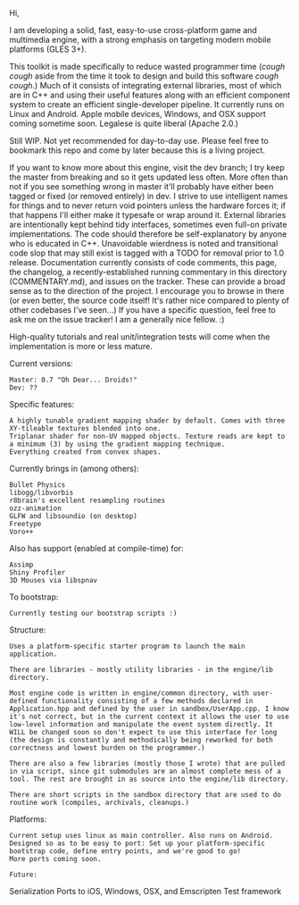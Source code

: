 Hi,


I am developing a solid, fast, easy-to-use cross-platform game and multimedia engine, with a strong emphasis on targeting modern mobile platforms (GLES 3+).

This toolkit is made specifically to reduce wasted programmer time (*cough cough* aside from the time it took to design and build this software *cough cough*.) Much of it consists of integrating external libraries, most of which are in C++ and using their useful features along with an efficient component system to create an efficient single-developer pipeline. It currently runs on Linux and Android. Apple mobile devices, Windows, and OSX support coming sometime soon. Legalese is quite liberal (Apache 2.0.)

Still WIP. Not yet recommended for day-to-day use. Please feel free to bookmark this repo and come by later because this is a living project.

If you want to know more about this engine, visit the dev branch; I try keep the master from breaking and so it gets updated less often. More often than not if you see something wrong in master it'll probably have either been tagged or fixed (or removed entirely) in dev. I strive to use intelligent names for things and to never return void pointers unless the hardware forces it; if that happens I'll either make it typesafe or wrap around it. External libraries are intentionally kept behind tidy interfaces, sometimes even full-on private implementations. The code should therefore be self-explanatory by anyone who is educated in C++. Unavoidable wierdness is noted and transitional code slop that may still exist is tagged with a TODO for removal prior to 1.0 release. Documentation currently consists of code comments, this page, the changelog, a recently-established running commentary in this directory (COMMENTARY.md), and issues on the tracker. These can provide a broad sense as to the direction of the project. I encourage you to browse in there (or even better, the source code itself! It's rather nice compared to plenty of other codebases I've seen...) If you have a specific question, feel free to ask me on the issue tracker! I am a generally nice fellow. :)

High-quality tutorials and real unit/integration tests will come when the implementation is more or less mature.


Current versions:
```
Master: 0.7 "Oh Dear... Droids!"
Dev: ??
```

Specific features:
```
A highly tunable gradient mapping shader by default. Comes with three XY-tileable textures blended into one.
Triplanar shader for non-UV mapped objects. Texture reads are kept to a minimum (3) by using the gradient mapping technique.
Everything created from convex shapes.
```

Currently brings in (among others):
```
Bullet Physics
libogg/libvorbis
r8brain's excellent resampling routines
ozz-animation
GLFW and libsoundio (on desktop)
Freetype
Voro++
```

Also has support (enabled at compile-time) for:
```
Assimp
Shiny Profiler
3D Mouses via libspnav
```

To bootstrap:
```
Currently testing our bootstrap scripts :)
```

Structure:
```
Uses a platform-specific starter program to launch the main application.

There are libraries - mostly utility libraries - in the engine/lib directory.

Most engine code is written in engine/common directory, with user-defined functionality consisting of a few methods declared in Application.hpp and defined by the user in sandbox/UserApp.cpp. I know it's not correct, but in the current context it allows the user to use low-level information and manipulate the event system directly. It WILL be changed soon so don't expect to use this interface for long (the design is constantly and methodically being reworked for both correctness and lowest burden on the programmer.)

There are also a few libraries (mostly those I wrote) that are pulled in via script, since git submodules are an almost complete mess of a tool. The rest are brought in as source into the engine/lib directory.

There are short scripts in the sandbox directory that are used to do routine work (compiles, archivals, cleanups.)
```

Platforms:
```
Current setup uses linux as main controller. Also runs on Android.
Designed so as to be easy to port: Set up your platform-specific bootstrap code, define entry points, and we're good to go!
More ports coming soon.
```

```
Future:
```
Serialization
Ports to iOS, Windows, OSX, and Emscripten
Test framework
```
